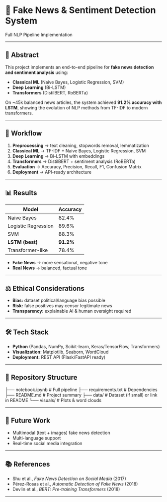 # 📰 Fake News & Sentiment Detection System  
Full NLP Pipeline Implementation  

---

## 📌 Abstract  
This project implements an end-to-end pipeline for **fake news detection and sentiment analysis** using:  
- **Classical ML** (Naive Bayes, Logistic Regression, SVM)  
- **Deep Learning** (Bi-LSTM)  
- **Transformers** (DistilBERT, RoBERTa)  

On ~45k balanced news articles, the system achieved **91.2% accuracy with LSTM**, showing the evolution of NLP methods from TF-IDF to modern transformers.  

---

## 🚀 Workflow  
1. **Preprocessing** → text cleaning, stopwords removal, lemmatization  
2. **Classical ML** → TF-IDF + Naive Bayes, Logistic Regression, SVM  
3. **Deep Learning** → Bi-LSTM with embeddings  
4. **Transformers** → DistilBERT + sentiment analysis (RoBERTa)  
5. **Evaluation** → Accuracy, Precision, Recall, F1, Confusion Matrix  
6. **Deployment** → API-ready architecture  

---

## 📊 Results  

| Model                | Accuracy |
|-----------------------|----------|
| Naive Bayes           | 82.4%    |
| Logistic Regression   | 89.6%    |
| SVM                   | 88.3%    |
| **LSTM (best)**       | **91.2%**|
| Transformer-like      | 78.4%    |

- **Fake News** → more sensational, negative tone  
- **Real News** → balanced, factual tone  

---

## ⚖️ Ethical Considerations  
- **Bias:** dataset political/language bias possible  
- **Risk:** false positives may censor legitimate news  
- **Transparency:** explainable AI & human oversight required  

---

## 🛠️ Tech Stack  
- **Python** (Pandas, NumPy, Scikit-learn, Keras/TensorFlow, Transformers)  
- **Visualization:** Matplotlib, Seaborn, WordCloud  
- **Deployment:** REST API (Flask/FastAPI ready)  

---

## 📂 Repository Structure  
├── notebook.ipynb # Full pipeline
├── requirements.txt # Dependencies
├── README.md # Project summary
├── data/ # Dataset (if small) or link in README
└── visuals/ # Plots & word clouds


---

## 🔮 Future Work  
- Multimodal (text + images) fake news detection  
- Multi-language support  
- Real-time social media integration  

---

## 📚 References  
- Shu et al., *Fake News Detection on Social Media* (2017)  
- Pérez-Rosas et al., *Automatic Detection of Fake News* (2018)  
- Devlin et al., *BERT: Pre-training Transformers* (2018)  

---


